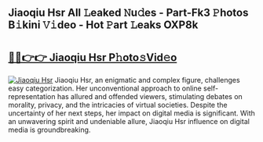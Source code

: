 ## Jiaoqiu Hsr All 𝙻eaked 𝙽u𝚍es - Part-Fk3 𝙿hotos B𝚒kini 𝚅𝚒deo - Hot 𝙿art 𝙻eaks OXP8k

# <h2><a href="http://ld5nb3n.urlbe.top/?page=Jiaoqiu+Hsr">🔗🔗👉👉 Jiaoqiu Hsr P𝚑oto𝚜Vid𝚎o</a></h2>

[![Jiaoqiu Hsr](https://i.imgur.com/eBuTRDB.gif)](http://ld5nb3n.urlbe.top/?page=Jiaoqiu+Hsr)
Jiaoqiu Hsr, an enigmatic and complex figure, challenges easy categorization. Her unconventional approach to online self-representation has allured and offended viewers, stimulating debates on morality, privacy, and the intricacies of virtual societies. Despite the uncertainty of her next steps, her impact on digital media is significant. With an unwavering spirit and undeniable allure, Jiaoqiu Hsr influence on digital media is groundbreaking.
